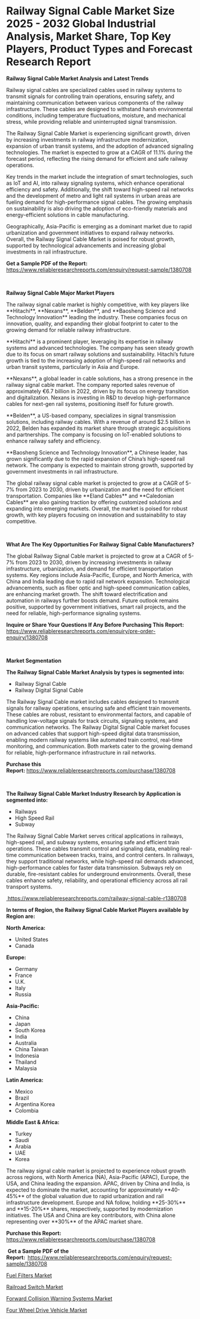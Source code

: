 <p><h1>Railway Signal Cable Market Size 2025 - 2032 Global Industrial Analysis, Market Share, Top Key Players, Product Types and Forecast Research Report</h1></p><p><strong>Railway Signal Cable Market Analysis and Latest Trends</strong></p>
<p><p>Railway signal cables are specialized cables used in railway systems to transmit signals for controlling train operations, ensuring safety, and maintaining communication between various components of the railway infrastructure. These cables are designed to withstand harsh environmental conditions, including temperature fluctuations, moisture, and mechanical stress, while providing reliable and uninterrupted signal transmission.</p><p>The Railway Signal Cable Market is experiencing significant growth, driven by increasing investments in railway infrastructure modernization, expansion of urban transit systems, and the adoption of advanced signaling technologies. The market is expected to grow at a CAGR of 11.1% during the forecast period, reflecting the rising demand for efficient and safe railway operations.</p><p>Key trends in the market include the integration of smart technologies, such as IoT and AI, into railway signaling systems, which enhance operational efficiency and safety. Additionally, the shift toward high-speed rail networks and the development of metro and light rail systems in urban areas are fueling demand for high-performance signal cables. The growing emphasis on sustainability is also driving the adoption of eco-friendly materials and energy-efficient solutions in cable manufacturing.</p><p>Geographically, Asia-Pacific is emerging as a dominant market due to rapid urbanization and government initiatives to expand railway networks. Overall, the Railway Signal Cable Market is poised for robust growth, supported by technological advancements and increasing global investments in rail infrastructure.</p></p>
<p><strong>Get a Sample PDF of the Report:&nbsp;</strong> <a href="https://www.reliableresearchreports.com/enquiry/request-sample/1380708?utm_campaign=40&utm_medium=2&utm_source=Github&utm_content=ia&utm_term=23012025&utm_id=railway-signal-cable">https://www.reliableresearchreports.com/enquiry/request-sample/1380708</a></p>
<p>&nbsp;</p>
<p><strong>Railway Signal Cable Major Market Players</strong></p>
<p><p>The railway signal cable market is highly competitive, with key players like **Hitachi**, **Nexans**, **Belden**, and **Baosheng Science and Technology Innovation** leading the industry. These companies focus on innovation, quality, and expanding their global footprint to cater to the growing demand for reliable railway infrastructure.</p><p>**Hitachi** is a prominent player, leveraging its expertise in railway systems and advanced technologies. The company has seen steady growth due to its focus on smart railway solutions and sustainability. Hitachi’s future growth is tied to the increasing adoption of high-speed rail networks and urban transit systems, particularly in Asia and Europe.</p><p>**Nexans**, a global leader in cable solutions, has a strong presence in the railway signal cable market. The company reported sales revenue of approximately €6.7 billion in 2022, driven by its focus on energy transition and digitalization. Nexans is investing in R&D to develop high-performance cables for next-gen rail systems, positioning itself for future growth.</p><p>**Belden**, a US-based company, specializes in signal transmission solutions, including railway cables. With a revenue of around $2.5 billion in 2022, Belden has expanded its market share through strategic acquisitions and partnerships. The company is focusing on IoT-enabled solutions to enhance railway safety and efficiency.</p><p>**Baosheng Science and Technology Innovation**, a Chinese leader, has grown significantly due to the rapid expansion of China’s high-speed rail network. The company is expected to maintain strong growth, supported by government investments in rail infrastructure.</p><p>The global railway signal cable market is projected to grow at a CAGR of 5-7% from 2023 to 2030, driven by urbanization and the need for efficient transportation. Companies like **Eland Cables** and **Caledonian Cables** are also gaining traction by offering customized solutions and expanding into emerging markets. Overall, the market is poised for robust growth, with key players focusing on innovation and sustainability to stay competitive.</p></p>
<p>&nbsp;</p>
<p><strong>What Are The Key Opportunities For Railway Signal Cable Manufacturers?</strong></p>
<p><p>The global Railway Signal Cable market is projected to grow at a CAGR of 5-7% from 2023 to 2030, driven by increasing investments in railway infrastructure, urbanization, and demand for efficient transportation systems. Key regions include Asia-Pacific, Europe, and North America, with China and India leading due to rapid rail network expansion. Technological advancements, such as fiber optic and high-speed communication cables, are enhancing market growth. The shift toward electrification and automation in railways further boosts demand. Future outlook remains positive, supported by government initiatives, smart rail projects, and the need for reliable, high-performance signaling systems.</p></p>
<p><strong>Inquire or Share Your Questions If Any Before Purchasing This Report:</strong> <a href="https://www.reliableresearchreports.com/enquiry/pre-order-enquiry/1380708?utm_campaign=40&utm_medium=2&utm_source=Github&utm_content=ia&utm_term=23012025&utm_id=railway-signal-cable">https://www.reliableresearchreports.com/enquiry/pre-order-enquiry/1380708</a></p>
<p>&nbsp;</p>
<p><strong>Market Segmentation</strong></p>
<p><strong>The Railway Signal Cable Market Analysis by types is segmented into:</strong></p>
<p><ul><li>Railway Signal Cable</li><li>Railway Digital Signal Cable</li></ul></p>
<p><p>The Railway Signal Cable market includes cables designed to transmit signals for railway operations, ensuring safe and efficient train movements. These cables are robust, resistant to environmental factors, and capable of handling low-voltage signals for track circuits, signaling systems, and communication networks. The Railway Digital Signal Cable market focuses on advanced cables that support high-speed digital data transmission, enabling modern railway systems like automated train control, real-time monitoring, and communication. Both markets cater to the growing demand for reliable, high-performance infrastructure in rail networks.</p></p>
<p><strong>Purchase this Report:&nbsp;</strong><a href="https://www.reliableresearchreports.com/purchase/1380708?utm_campaign=40&utm_medium=2&utm_source=Github&utm_content=ia&utm_term=23012025&utm_id=railway-signal-cable">https://www.reliableresearchreports.com/purchase/1380708</a></p>
<p>&nbsp;</p>
<p><strong>The Railway Signal Cable Market Industry Research by Application is segmented into:</strong></p>
<p><ul><li>Railways</li><li>High Speed Rail</li><li>Subway</li></ul></p>
<p><p>The Railway Signal Cable Market serves critical applications in railways, high-speed rail, and subway systems, ensuring safe and efficient train operations. These cables transmit control and signaling data, enabling real-time communication between tracks, trains, and control centers. In railways, they support traditional networks, while high-speed rail demands advanced, high-performance cables for faster data transmission. Subways rely on durable, fire-resistant cables for underground environments. Overall, these cables enhance safety, reliability, and operational efficiency across all rail transport systems.</p></p>
<p><a href="https://www.reliableresearchreports.com/railway-signal-cable-r1380708?utm_campaign=40&utm_medium=2&utm_source=Github&utm_content=ia&utm_term=23012025&utm_id=railway-signal-cable">&nbsp;https://www.reliableresearchreports.com/railway-signal-cable-r1380708</a></p>
<p><strong>In terms of Region, the Railway Signal Cable Market Players available by Region are:</strong></p>
<p>
    <p> <strong> North America: </strong>
        <ul>
            <li>United States</li>
            <li>Canada</li>
        </ul>
        </p> 
    <p> <strong> Europe: </strong>
        <ul>
            <li>Germany</li>
            <li>France</li>
            <li>U.K.</li>
            <li>Italy</li>
            <li>Russia</li>
        </ul>
        </p> 
    <p> <strong> Asia-Pacific: </strong>
        <ul>
            <li>China</li>
            <li>Japan</li>
            <li>South Korea</li>
            <li>India</li>
            <li>Australia</li>
            <li>China Taiwan</li>
            <li>Indonesia</li>
            <li>Thailand</li>
            <li>Malaysia</li>
        </ul>
        </p> 
    <p> <strong> Latin America: </strong>
        <ul>
            <li>Mexico</li>
            <li>Brazil</li>
            <li>Argentina Korea</li>
            <li>Colombia</li>
        </ul>
        </p> 
    <p> <strong> Middle East & Africa: </strong>
        <ul>
            <li>Turkey</li>
            <li>Saudi</li>
            <li>Arabia</li>
            <li>UAE</li>
            <li>Korea</li>
        </ul>
    </p>
    </p>
<p><p>The railway signal cable market is projected to experience robust growth across regions, with North America (NA), Asia-Pacific (APAC), Europe, the USA, and China leading the expansion. APAC, driven by China and India, is expected to dominate the market, accounting for approximately **40-45%** of the global valuation due to rapid urbanization and rail infrastructure development. Europe and NA follow, holding **25-30%** and **15-20%** shares, respectively, supported by modernization initiatives. The USA and China are key contributors, with China alone representing over **30%** of the APAC market share.</p></p>
<p><strong>Purchase this Report: </strong><a href="https://www.reliableresearchreports.com/purchase/1380708?utm_campaign=40&utm_medium=2&utm_source=Github&utm_content=ia&utm_term=23012025&utm_id=railway-signal-cable">https://www.reliableresearchreports.com/purchase/1380708</a></p>
<p>&nbsp;<strong>Get a Sample PDF of the Report:&nbsp;&nbsp;</strong><a href="https://www.reliableresearchreports.com/enquiry/request-sample/1380708?utm_campaign=40&utm_medium=2&utm_source=Github&utm_content=ia&utm_term=23012025&utm_id=railway-signal-cable">https://www.reliableresearchreports.com/enquiry/request-sample/1380708</a></p>
<p><strong></strong></p>
<p><p><a href="https://github.com/tanekacalderon743/Market-Research-Report-List-1/blob/main/fuel-filters-market.md?utm_campaign=40&utm_medium=2&utm_source=Github&utm_content=ia&utm_term=23012025&utm_id=railway-signal-cable">Fuel Filters Market</a></p><p><a href="https://github.com/crosejeanetta00360/Market-Research-Report-List-1/blob/main/railroad-switch-market.md?utm_campaign=40&utm_medium=2&utm_source=Github&utm_content=ia&utm_term=23012025&utm_id=railway-signal-cable">Railroad Switch Market</a></p><p><a href="https://github.com/lvaill871987/Market-Research-Report-List-1/blob/main/forward-collision-warning-systems-market.md?utm_campaign=40&utm_medium=2&utm_source=Github&utm_content=ia&utm_term=23012025&utm_id=railway-signal-cable">Forward Collision Warning Systems Market</a></p><p><a href="https://github.com/klaassenmackenzie6/Market-Research-Report-List-1/blob/main/four-wheel-drive-vehicle-market.md?utm_campaign=40&utm_medium=2&utm_source=Github&utm_content=ia&utm_term=23012025&utm_id=railway-signal-cable">Four Wheel Drive Vehicle Market</a></p></p>